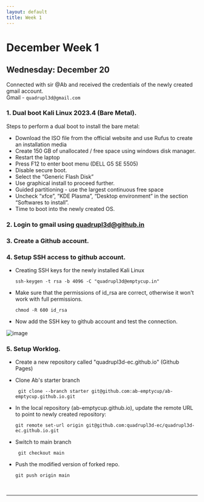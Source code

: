 ```yaml
---
layout: default
title: Week 1
---
```


# December Week 1
## Wednesday: December 20

Connected with sir @Ab and received the credentials of the newly created gmail account.  
Gmail - `quadrupl3d@gmail.com` 

### 1. Dual boot Kali Linux 2023.4 (Bare Metal).  
Steps to perform a dual boot to install the bare metal:
- Download the ISO file from the official website and use Rufus to create an installation media
- Create 150 GB of unallocated / free space using windows disk manager.
- Restart the laptop
- Press F12 to enter boot menu (DELL G5 SE 5505)
- Disable secure boot.
- Select the “Generic Flash Disk”
- Use graphical install to proceed further.
- Guided partitioning - use the largest continuous free space
- Uncheck “xfce”, “KDE Plasma”, “Desktop environment” in the section “Softwares to install”.
- Time to boot into the newly created OS.

### 2. Login to gmail using quadrupl3d@github.in

### 3. Create a Github account.
### 4. Setup SSH access to github account.
- Creating SSH keys for the newly installed Kali Linux

      ssh-keygen -t rsa -b 4096 -C "quadrupl3d@emptycup.in"

- Make sure that the permissions of id_rsa are correct, otherwise it won't work with full permissions.

      chmod -R 600 id_rsa

- Now add the SSH key to github account and test the connection.

![image](https://github.com/quadrupl3d-ec/quadrupl3d-ec.github.io/assets/154422664/687e260d-d166-450c-a1ff-765bb7c9b821)


### 5. Setup Worklog.
- Create a new repository called "quadrupl3d-ec.github.io" (Github Pages)
- Clone Ab's starter branch
  
       git clone --branch starter git@github.com:ab-emptycup/ab-emptycup.github.io.git


- In the local repository (ab-emptycup.github.io), update the remote URL to point to newly created repository:

      git remote set-url origin git@github.com:quadrupl3d-ec/quadrupl3d-ec.github.io.git

- Switch to main branch
  
       git checkout main
- Push the modified version of forked repo.
  
      git push origin main
  <br>
-----

